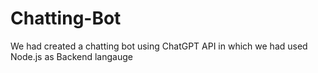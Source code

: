 # Chatting-Bot
We had created a chatting bot using ChatGPT API in which we had used Node.js as Backend langauge
